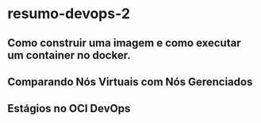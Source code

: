 # resumo-devops-2

## Como construir uma imagem e como executar um container no docker.

## Comparando Nós Virtuais com Nós Gerenciados

## Estágios no OCI DevOps


